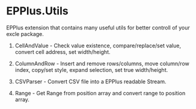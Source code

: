 # EPPlus.Utils

EPPlus extension that contains many useful utils for better controll of your excle package.

1. CellAndValue - Check value existence, compare/replace/set value, convert cell address, set width/height.

2. ColumnAndRow - Insert and remove rows/columns, move column/row index, copy/set style, expand selection, set true width/height.

3. CSVParser - Convert CSV file into a EPPlus readable Stream.

4. Range - Get Range from position array and convert range to position array.